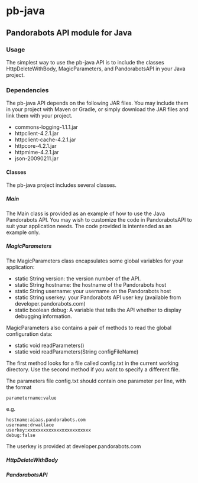 # pb-java

## Pandorabots API module for Java

### Usage

The simplest way to use the pb-java API is to include the classes
HttpDeleteWithBody, MagicParameters, and PandorabotsAPI in your Java project.

### Dependencies

The pb-java API depends on the following JAR files.  You may include
them in your project with Maven or Gradle, or simply download the JAR
files and link them with your project.

* commons-logging-1.1.1.jar
* httpclient-4.2.1.jar
* httpclient-cache-4.2.1.jar
* httpcore-4.2.1.jar
* httpmime-4.2.1.jar
* json-20090211.jar

#### Classes

The pb-java project includes several classes.

##### Main

The Main class is provided as an example of how to use the Java Pandorabots 
API.  You may wish to customize the code in PandorabotsAPI to suit your
application needs.  The code provided is intentended as an example only.

##### MagicParameters

The MagicParameters class encapsulates some global variables for your
application:


* static String version: the version number of the API.
* static String hostname: the hostname of the Pandorabots host
* static String username: your username on the Pandorabots host
* static String userkey: your Pandorabots API user key (available from developer.pandorabots.com)
* static boolean debug: A variable that tells the API whether to display debugging information.

MagicParameters also contains a pair of methods to read the global 
configuration data:

* static void readParameters()
* static void readParameters(String configFileName)

The first method looks for a file called config.txt in the current working
directory.  Use the second method if you want to specify a different file.

The parameters file config.txt should contain one parameter per line, with the format

```
parametername:value
```

e.g.

```
hostname:aiaas.pandorabots.com
username:drwallace
userkey:xxxxxxxxxxxxxxxxxxxxxxxx
debug:false
```

The userkey is provided at developer.pandorabots.com

##### HttpDeleteWithBody

##### PandorabotsAPI



